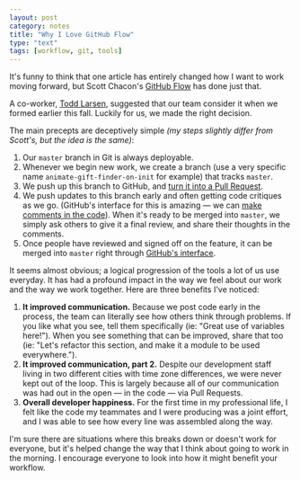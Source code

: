 ```yaml
---
layout: post
category: notes
title: "Why I Love GitHub Flow"
type: "text"
tags: [workflow, git, tools]
---
```

It's funny to think that one article has entirely changed how I want to work moving forward, but Scott Chacon's [GitHub Flow](http://scottchacon.com/2011/08/31/github-flow.html) has done just that.

A co-worker, [Todd Larsen](http://toddjlarsen.com/), suggested that our team consider it when we formed earlier this fall. Luckily for us, we made the right decision.

The main precepts are deceptively simple *(my steps slightly differ from Scott's, but the idea is the same)*:

1. Our `master` branch in Git is always deployable.
2. Whenever we begin new work, we create a branch (use a very specific name `animate-gift-finder-on-init` for example) that tracks `master`.
3. We push up this branch to GitHub, and [turn it into a Pull Request](https://help.github.com/articles/creating-a-pull-request).
4. We push updates to this branch early and often getting code critiques as we go. (GitHub's interface for this is amazing — we can [make comments in the code](https://github.com/blog/785-pull-request-diff-comments)). When it's ready to be merged into `master`, we simply ask others to give it a final review, and share their thoughts in the comments.
5. Once people have reviewed and signed off on the feature, it can be merged into `master` right through [GitHub's interface](https://help.github.com/articles/merging-a-pull-request).

It seems almost obvious; a logical progression of the tools a lot of us use everyday. It has had a profound impact in the way we feel about our work and the way we work together. Here are three benefits I've noticed:

1. **It improved communication.** Because we post code early in the process, the team can literally see how others think through problems. If you like what you see, tell them specifically (ie: "Great use of variables here!"). When you see something that can be improved, share that too (ie: "Let's refactor this section, and make it a module to be used everywhere.").
2. **It improved communication, part 2.** Despite our development staff living in two different cities with time zone differences, we were never kept out of the loop. This is largely because all of our communication was had out in the open — in the code — via Pull Requests.
3. **Overall developer happiness.** For the first time in my professional life, I felt like the code my teammates and I were producing was a joint effort, and I was able to see how every line was assembled along the way.

I'm sure there are situations where this breaks down or doesn't work for everyone, but it's helped change the way that I think about going to work in the morning. I encourage everyone to look into how it might benefit your workflow.